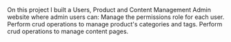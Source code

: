 On this project I built a Users, Product and Content Management Admin website where admin users can:
    Manage the permissions role for each user.
    Perform crud operations to manage product's categories and tags.
    Perform crud operations to manage content pages.
